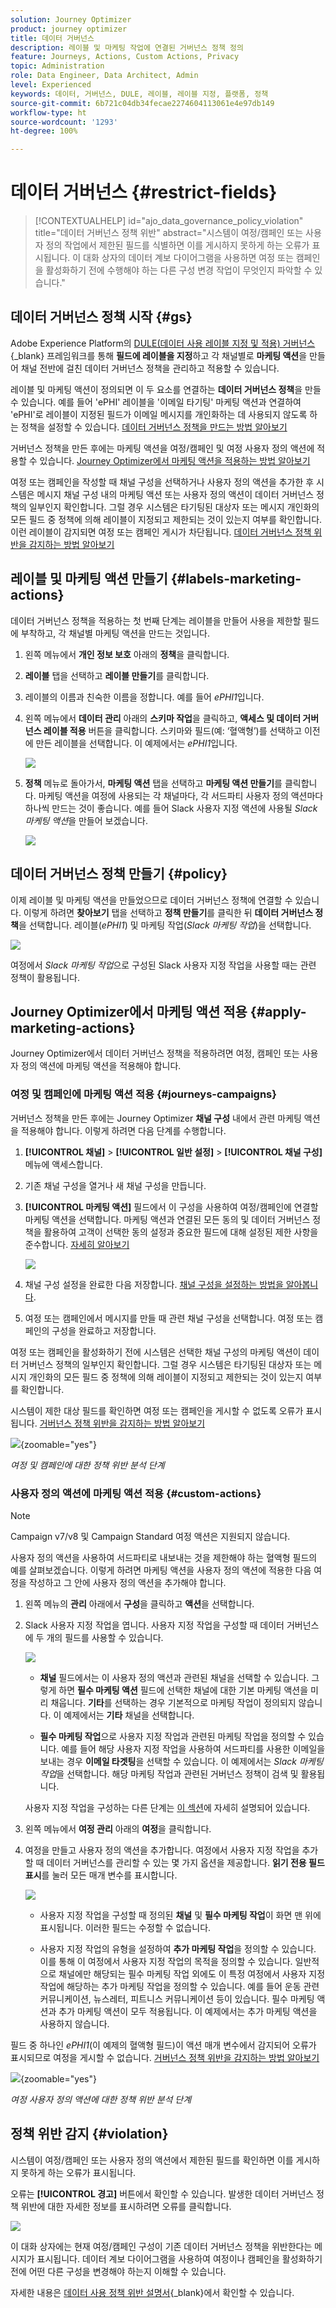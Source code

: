 ```yaml
---
solution: Journey Optimizer
product: journey optimizer
title: 데이터 거버넌스
description: 레이블 및 마케팅 작업에 연결된 거버넌스 정책 정의
feature: Journeys, Actions, Custom Actions, Privacy
topic: Administration
role: Data Engineer, Data Architect, Admin
level: Experienced
keywords: 데이터, 거버넌스, DULE, 레이블, 레이블 지정, 플랫폼, 정책
source-git-commit: 6b721c04db34fecae2274604113061e4e97db149
workflow-type: ht
source-wordcount: '1293'
ht-degree: 100%

---
```


# 데이터 거버넌스 {#restrict-fields}

>[!CONTEXTUALHELP]
>id="ajo_data_governance_policy_violation"
>title="데이터 거버넌스 정책 위반"
>abstract="시스템이 여정/캠페인 또는 사용자 정의 작업에서 제한된 필드를 식별하면 이를 게시하지 못하게 하는 오류가 표시됩니다. 이 대화 상자의 데이터 계보 다이어그램을 사용하면 여정 또는 캠페인을 활성화하기 전에 수행해야 하는 다른 구성 변경 작업이 무엇인지 파악할 수 있습니다."

## 데이터 거버넌스 정책 시작 {#gs}

Adobe Experience Platform의 [DULE(데이터 사용 레이블 지정 및 적용) 거버넌스](https://experienceleague.adobe.com/docs/experience-platform/data-governance/home.html?lang=ko){_blank} 프레임워크를 통해 **필드에 레이블을 지정**&#x200B;하고 각 채널별로 **마케팅 액션**&#x200B;을 만들어 채널 전반에 걸친 데이터 거버넌스 정책을 관리하고 적용할 수 있습니다.

레이블 및 마케팅 액션이 정의되면 이 두 요소를 연결하는 **데이터 거버넌스 정책**&#x200B;을 만들 수 있습니다. 예를 들어 &#39;ePHI&#39; 레이블을 &#39;이메일 타기팅&#39; 마케팅 액션과 연결하여 &#39;ePHI&#39;로 레이블이 지정된 필드가 이메일 메시지를 개인화하는 데 사용되지 않도록 하는 정책을 설정할 수 있습니다. [데이터 거버넌스 정책을 만드는 방법 알아보기](#governance-policies)

거버넌스 정책을 만든 후에는 마케팅 액션을 여정/캠페인 및 여정 사용자 정의 액션에 적용할 수 있습니다.
[Journey Optimizer에서 마케팅 액션을 적용하는 방법 알아보기](#apply-marketing-actions)

여정 또는 캠페인을 작성할 때 채널 구성을 선택하거나 사용자 정의 액션을 추가한 후 시스템은 메시지 채널 구성 내의 마케팅 액션 또는 사용자 정의 액션이 데이터 거버넌스 정책의 일부인지 확인합니다. 그럴 경우 시스템은 타기팅된 대상자 또는 메시지 개인화의 모든 필드 중 정책에 의해 레이블이 지정되고 제한되는 것이 있는지 여부를 확인합니다. 이런 레이블이 감지되면 여정 또는 캠페인 게시가 차단됩니다. [데이터 거버넌스 정책 위반을 감지하는 방법 알아보기](#violation)

## 레이블 및 마케팅 액션 만들기 {#labels-marketing-actions}

데이터 거버넌스 정책을 적용하는 첫 번째 단계는 레이블을 만들어 사용을 제한할 필드에 부착하고, 각 채널별 마케팅 액션을 만드는 것입니다.

1. 왼쪽 메뉴에서 **개인 정보 보호** 아래의 **정책**&#x200B;을 클릭합니다.

1. **레이블** 탭을 선택하고 **레이블 만들기**&#x200B;를 클릭합니다. 

1. 레이블의 이름과 친숙한 이름을 정합니다. 예를 들어 _ePHI1_&#x200B;입니다.

1. 왼쪽 메뉴에서 **데이터 관리** 아래의 **스키마 작업**&#x200B;을 클릭하고, **액세스 및 데이터 거버넌스 레이블 적용** 버튼을 클릭합니다. 스키마와 필드(예: ‘혈액형’)를 선택하고 이전에 만든 레이블을 선택합니다. 이 예제에서는 _ePHI1_&#x200B;입니다.

   ![](assets/action-privacy3.png)

1. **정책** 메뉴로 돌아가서, **마케팅 액션** 탭을 선택하고 **마케팅 액션 만들기**&#x200B;를 클릭합니다. 마케팅 액션을 여정에 사용되는 각 채널마다, 각 서드파티 사용자 정의 액션마다 하나씩 만드는 것이 좋습니다. 예를 들어 Slack 사용자 지정 액션에 사용될 _Slack 마케팅 액션_&#x200B;을 만들어 보겠습니다.

   ![](assets/action-privacy4.png)

## 데이터 거버넌스 정책 만들기 {#policy}

이제 레이블 및 마케팅 액션을 만들었으므로 데이터 거버넌스 정책에 연결할 수 있습니다. 이렇게 하려면 **찾아보기** 탭을 선택하고 **정책 만들기**&#x200B;를 클릭한 뒤 **데이터 거버넌스 정책**&#x200B;을 선택합니다. 레이블(_ePHI1_) 및 마케팅 작업(_Slack 마케팅 작업_)을 선택합니다.

![](assets/action-privacy5.png)

여정에서 _Slack 마케팅 작업_&#x200B;으로 구성된 Slack 사용자 지정 작업을 사용할 때는 관련 정책이 활용됩니다.

## Journey Optimizer에서 마케팅 액션 적용 {#apply-marketing-actions}

Journey Optimizer에서 데이터 거버넌스 정책을 적용하려면 여정, 캠페인 또는 사용자 정의 액션에 마케팅 액션을 적용해야 합니다.

### 여정 및 캠페인에 마케팅 액션 적용 {#journeys-campaigns}

거버넌스 정책을 만든 후에는 Journey Optimizer **채널 구성** 내에서 관련 마케팅 액션을 적용해야 합니다. 이렇게 하려면 다음 단계를 수행합니다.

1. **[!UICONTROL 채널]** > **[!UICONTROL 일반 설정]** > **[!UICONTROL 채널 구성]** 메뉴에 액세스합니다.

1. 기존 채널 구성을 열거나 새 채널 구성을 만듭니다.

1. **[!UICONTROL 마케팅 액션]** 필드에서 이 구성을 사용하여 여정/캠페인에 연결할 마케팅 액션을 선택합니다. 마케팅 액션과 연결된 모든 동의 및 데이터 거버넌스 정책을 활용하여 고객이 선택한 동의 설정과 중요한 필드에 대해 설정된 제한 사항을 준수합니다. [자세히 알아보기](../action/consent.md#surface-marketing-actions)

   ![](../privacy/assets/governance-channel-configuration.png)

1. 채널 구성 설정을 완료한 다음 저장합니다. [채널 구성을 설정하는 방법을 알아봅니다](../configuration/channel-surfaces.md).

1. 여정 또는 캠페인에서 메시지를 만들 때 관련 채널 구성을 선택합니다. 여정 또는 캠페인의 구성을 완료하고 저장합니다.

여정 또는 캠페인을 활성화하기 전에 시스템은 선택한 채널 구성의 마케팅 액션이 데이터 거버넌스 정책의 일부인지 확인합니다. 그럴 경우 시스템은 타기팅된 대상자 또는 메시지 개인화의 모든 필드 중 정책에 의해 레이블이 지정되고 제한되는 것이 있는지 여부를 확인합니다.

시스템이 제한 대상 필드를 확인하면 여정 또는 캠페인을 게시할 수 없도록 오류가 표시됩니다. [거버넌스 정책 위반을 감지하는 방법 알아보기](#violation)

![](assets/governance-policy-schema.png){zoomable="yes"}

*여정 및 캠페인에 대한 정책 위반 분석 단계*

### 사용자 정의 액션에 마케팅 액션 적용 {#custom-actions}

>[!NOTE]
>
>Campaign v7/v8 및 Campaign Standard 여정 액션은 지원되지 않습니다.

사용자 정의 액션을 사용하여 서드파티로 내보내는 것을 제한해야 하는 혈액형 필드의 예를 살펴보겠습니다. 이렇게 하려면 마케팅 액션을 사용자 정의 액션에 적용한 다음 여정을 작성하고 그 안에 사용자 정의 액션을 추가해야 합니다.

1. 왼쪽 메뉴의 **관리** 아래에서 **구성**&#x200B;을 클릭하고 **액션**&#x200B;을 선택합니다.

1. Slack 사용자 지정 작업을 엽니다. 사용자 지정 작업을 구성할 때 데이터 거버넌스에 두 개의 필드를 사용할 수 있습니다.

   ![](assets/action-privacy6.png)

   * **채널** 필드에서는 이 사용자 정의 액션과 관련된 채널을 선택할 수 있습니다. 그렇게 하면 **필수 마케팅 액션** 필드에 선택한 채널에 대한 기본 마케팅 액션을 미리 채웁니다. **기타**&#x200B;를 선택하는 경우 기본적으로 마케팅 작업이 정의되지 않습니다. 이 예제에서는 **기타** 채널을 선택합니다.

   * **필수 마케팅 작업**&#x200B;으로 사용자 지정 작업과 관련된 마케팅 작업을 정의할 수 있습니다. 예를 들어 해당 사용자 지정 작업을 사용하여 서드파티를 사용한 이메일을 보내는 경우 **이메일 타겟팅**&#x200B;을 선택할 수 있습니다. 이 예제에서는 _Slack 마케팅 작업_&#x200B;을 선택합니다. 해당 마케팅 작업과 관련된 거버넌스 정책이 검색 및 활용됩니다.

   사용자 지정 작업을 구성하는 다른 단계는 [이 섹션](../action/about-custom-action-configuration.md#consent-management)에 자세히 설명되어 있습니다.

1. 왼쪽 메뉴에서 **여정 관리** 아래의 **여정**&#x200B;을 클릭합니다.

1. 여정을 만들고 사용자 정의 액션을 추가합니다. 여정에서 사용자 지정 작업을 추가할 때 데이터 거버넌스를 관리할 수 있는 몇 가지 옵션을 제공합니다. **읽기 전용 필드 표시**&#x200B;를 눌러 모든 매개 변수를 표시합니다.

   ![](assets/action-privacy7.png)

   * 사용자 지정 작업을 구성할 때 정의된 **채널** 및 **필수 마케팅 작업**&#x200B;이 화면 맨 위에 표시됩니다. 이러한 필드는 수정할 수 없습니다.

   * 사용자 지정 작업의 유형을 설정하여 **추가 마케팅 작업**&#x200B;을 정의할 수 있습니다. 이를 통해 이 여정에서 사용자 지정 작업의 목적을 정의할 수 있습니다. 일반적으로 채널에만 해당되는 필수 마케팅 작업 외에도 이 특정 여정에서 사용자 지정 작업에 해당하는 추가 마케팅 작업을 정의할 수 있습니다. 예를 들어 운동 관련 커뮤니케이션, 뉴스레터, 피트니스 커뮤니케이션 등이 있습니다. 필수 마케팅 액션과 추가 마케팅 액션이 모두 적용됩니다. 이 예제에서는 추가 마케팅 액션을 사용하지 않습니다.

필드 중 하나인 _ePHI1_(이 예제의 혈액형 필드)이 액션 매개 변수에서 감지되어 오류가 표시되므로 여정을 게시할 수 없습니다. [거버넌스 정책 위반을 감지하는 방법 알아보기](#violation)

![](assets/governance-policy-custom-action-schema.png){zoomable="yes"}

*여정 사용자 정의 액션에 대한 정책 위반 분석 단계*

## 정책 위반 감지 {#violation}

시스템이 여정/캠페인 또는 사용자 정의 액션에서 제한된 필드를 확인하면 이를 게시하지 못하게 하는 오류가 표시됩니다.

오류는 **[!UICONTROL 경고]** 버튼에서 확인할 수 있습니다. 발생한 데이터 거버넌스 정책 위반에 대한 자세한 정보를 표시하려면 오류를 클릭합니다.

![](assets/action-privacy8.png)

이 대화 상자에는 현재 여정/캠페인 구성이 기존 데이터 거버넌스 정책을 위반한다는 메시지가 표시됩니다. 데이터 계보 다이어그램을 사용하여 여정이나 캠페인을 활성화하기 전에 어떤 다른 구성을 변경해야 하는지 이해할 수 있습니다.

자세한 내용은 [데이터 사용 정책 위반 설명서](https://experienceleague.adobe.com/ko/docs/experience-platform/data-governance/enforcement/auto-enforcement#data-usage-violation){_blank}에서 확인할 수 있습니다.
